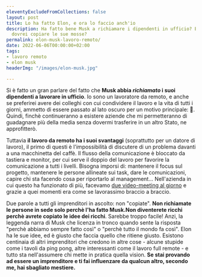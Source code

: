 ```yaml
---
eleventyExcludeFromCollections: false
layout: post
title: Lo ha fatto Elon, e ora lo faccio anch'io
description: Ha fatto bene Musk a richiamare i dipendenti in ufficio? E soprattutto,
  dovrei copiare le sue mosse?
permalink: elon-musk-lavoro-remoto/
date: 2022-06-06T00:00:00+02:00
tags:
- lavoro remoto
- elon musk
headerImg: "/images/elon-musk.jpg"

---
```

Si è fatto un gran parlare del fatto che **Musk abbia _richiamato_ i suoi dipendenti a lavorare in ufficio**. Io sono un lavoratore da remoto, e anche se preferirei avere dei colleghi con cui condividere il lavoro e la vita di tutti i giorni, ammetto di essere passato al lato oscuro per un motivo principale: 🤑. Quindi, finchè continueranno a esistere aziende che mi permetteranno di guadagnare più della media senza dovermi trasferire in un altro Stato, ne approfitterò.

Tuttavia **il lavoro da remoto ha i suoi svantaggi** (soprattutto per un datore di lavoro), il primo di questi è l'impossibilità di discutere di un problema davanti a una macchinetta del caffè. Il flusso della comunicazione è bloccato da tastiera e monitor, per cui serve il doppio del lavoro per favorire la comunicazione a tutti i livelli. Bisogna imporsi di: mantenere il focus sul progetto, mantenere le persone allineate sui task, dare le comunicazioni, capire chi sta facendo cosa per riportarlo al management... Nell'azienda in cui questo ha funzionato di più, facevamo [due video-meeting al giorno](https://michelenasti.com/2019/06/13/i-work-remote-i-do-two-video-calls-per-day.html) e grazie a quei momenti era come se lavorassimo braccio a braccio. 

Due parole a tutti gli imprenditori in ascolto: non "copiate". **Non richiamate le persone in sede solo perchè l'ha fatto Musk.Non diventerete ricchi perchè avrete copiato le idee dei ricchi**. Sarebbe troppo facile! Anzi, la leggenda narra di Musk che licenza in tronco quando sente la risposta "perchè abbiamo sempre fatto così" o "perchè tutto il mondo fa così". Elon ha le sue idee, ed è giusto che faccia quello che ritiene giusto. Esistono centinaia di altri imprenditori che credono in altre cose - alcune stupide come i tavoli da ping pong, altre interessanti come il lavoro full remote - e tutto sta nell'assumere chi mette in pratica quella vision. **Se stai provando ad essere un imprenditore e ti fai influenzare da qualcun altro, secondo me, hai sbagliato mestiere.**